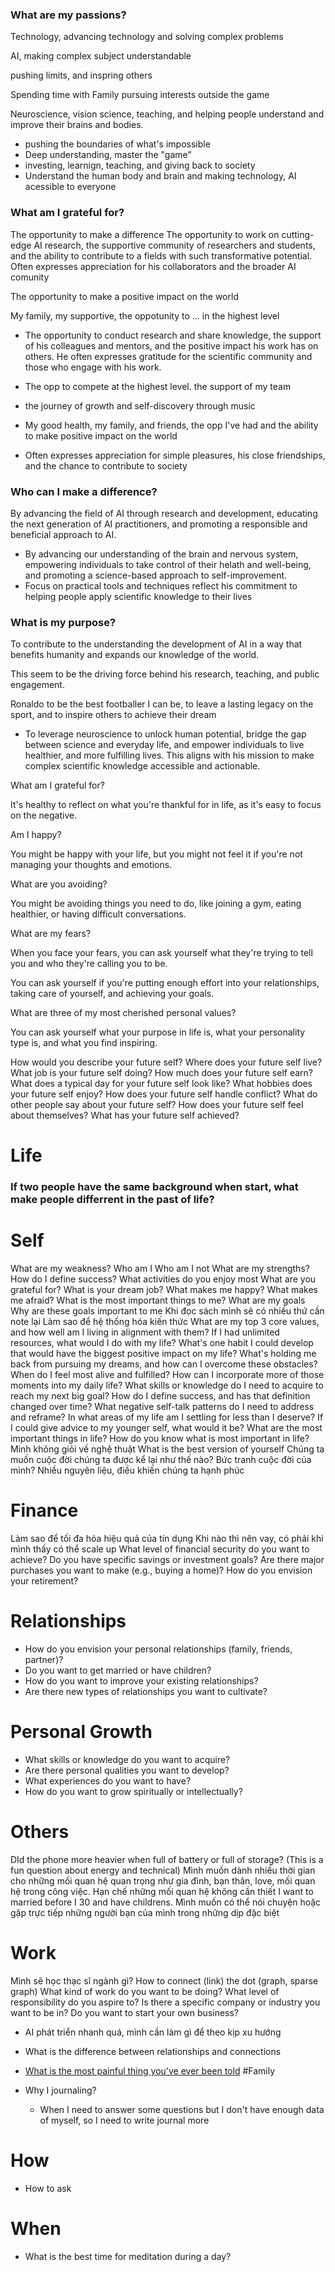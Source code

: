 
### What are my passions?

Technology, 
advancing technology and solving complex problems

AI, making complex subject understandable

pushing limits, and inspring others

Spending time with Family
pursuing interests outside the game

Neuroscience, vision science, teaching, and helping people understand and improve their brains and bodies.
- pushing the boundaries of what's impossible
- Deep understanding, master the "game"
- investing, learnign, teaching, and giving back to society
- Understand the human body and brain and making technology, AI acessible to everyone
### What am I grateful for?

The opportunity to make a difference
The opportunity to work on cutting-edge AI research, the supportive community of researchers and students, and the ability to contribute to a fields with such transformative potential.
Often expresses appreciation for his collaborators and the broader AI comunity

The opportunity to make a positive impact on the world

My family, my supportive, the oppotunity to ... in the highest level

- The opportunity to conduct research and share knowledge, the support of his colleagues and mentors, and the positive impact his work has on others. He often expresses gratitude for the scientific community and those who engage with his work.
- The opp to compete at the highest level. the support of my team

- the journey of growth and self-discovery through music
- My good health, my family, and friends, the opp I've had and the ability to make positive impact on the world
- Often expresses appreciation for simple pleasures, his close friendships, and the chance to contribute to society

### Who can I make a difference?

By advancing the field of AI through research and development, educating the next generation of AI practitioners, and promoting a responsible and beneficial approach to AI. 

- By advancing our understanding of the brain and nervous system, empowering individuals to take control of their helath and well-being, and promoting a science-based approach to self-improvement.
- Focus on practical tools and techniques reflect his commitment to helping people apply scientific knowledge to their lives
### What is my purpose?

To contribute to the understanding the development of AI in a way that benefits humanity and expands our knowledge of the world.

This seem to be the driving force behind his research, teaching, and public engagement.

Ronaldo to be the best footballer I can be, to leave a lasting legacy on the sport, and to inspire others to achieve their dream

- To leverage neuroscience to unlock human potential, bridge the gap between science and everyday life, and empower individuals to live healthier, and more fulfilling lives. This aligns with his mission to make complex scientific knowledge accessible and actionable.



































































































What am I grateful for?

It's healthy to reflect on what you're thankful for in life, as it's easy to focus on the negative. 
    
Am I happy?

You might be happy with your life, but you might not feel it if you're not managing your thoughts and emotions. 
    
What are you avoiding?

You might be avoiding things you need to do, like joining a gym, eating healthier, or having difficult conversations. 

What are my fears?

When you face your fears, you can ask yourself what they're trying to tell you and who they're calling you to be. 

You can ask yourself if you're putting enough effort into your relationships, taking care of yourself, and achieving your goals. 
    
What are three of my most cherished personal values?

You can ask yourself what your purpose in life is, what your personality type is, and what you find inspiring.

How would you describe your future self?
Where does your future self live?
What job is your future self doing?
How much does your future self earn?
What does a typical day for your future self look like?
What hobbies does your future self enjoy?
How does your future self handle conflict?
What do other people say about your future self?
How does your future self feel about themselves?
What has your future self achieved?

# Life
### If two people have the same background when start, what make people differrent in the past of life?

# Self

What are my weakness?
Who am I
Who am I not
What are my strengths?
How do I define success?
What activities do you enjoy most
What are you grateful for?
What is your dream job?
What makes me happy?
What makes me afraid?
What is the most important things to me?
What are my goals
Why are these goals important to me
Khi đọc sách mình sẽ có nhiều thứ cần note lại
Làm sao để hệ thống hóa kiến thức
What are my top 3 core values, and how well am I living in alignment with them?
If I had unlimited resources, what would I do with my life?
What's one habit I could develop that would have the biggest positive impact on my life?
What's holding me back from pursuing my dreams, and how can I overcome these obstacles?
When do I feel most alive and fulfilled? How can I incorporate more of those moments into my daily life?
What skills or knowledge do I need to acquire to reach my next big goal?
How do I define success, and has that definition changed over time?
What negative self-talk patterns do I need to address and reframe?
In what areas of my life am I settling for less than I deserve?
If I could give advice to my younger self, what would it be?
What are the most important things in life?
How do you know what is most important in life?
Mình không giỏi về nghệ thuật
What is the best version of yourself
Chúng ta muốn cuộc đời chúng ta được kể lại như thế nào? Bức tranh cuộc đời của mình? Nhiều nguyên liệu, điều khiến chúng ta hạnh phúc


# Finance

Làm sao để tối đa hóa hiệu quả của tín dụng
Khi nào thì nên vay, có phải khi mình thấy có thể scale up 
What level of financial security do you want to achieve?
Do you have specific savings or investment goals?
Are there major purchases you want to make (e.g., buying a home)?
How do you envision your retirement?

# Relationships

- How do you envision your personal relationships (family, friends, partner)?
- Do you want to get married or have children?
- How do you want to improve your existing relationships?
- Are there new types of relationships you want to cultivate?

# Personal Growth

- What skills or knowledge do you want to acquire?
- Are there personal qualities you want to develop?
- What experiences do you want to have?
- How do you want to grow spiritually or intellectually?

# Others

DId the phone more heavier when full of battery or full of storage? (This is a fun question about energy and technical)
Mình muốn dành nhiều thời gian cho những mối quan hệ quan trọng như gia đình, bạn thân, love, mối quan hệ trong công việc.  Hạn chế những mối quan hệ không cần thiết
I want to married before I 30 and have childrens.
Mình muốn có thể nói chuyện hoặc gặp trực tiếp những người bạn của mình trong những dịp đặc biệt

# Work

Mình sẽ học thạc sĩ ngành gì?
How to connect (link) the dot (graph, sparse graph)
What kind of work do you want to be doing?
What level of responsibility do you aspire to?
Is there a specific company or industry you want to be in?
Do you want to start your own business?

- AI phát triển nhanh quá, mình cần làm gì để theo kịp xu hướng

- What is the difference between relationships and connections
- [What is the most painful thing you've ever been told](https://www.tiktok.com/@hunterprosper/video/7096174664774438187) #Family

- Why I journaling?
	- When I need to answer some questions but I don't have enough data of myself, so I need to write journal more

# How

- How to ask

# When

- What is the best time for meditation during a day?
